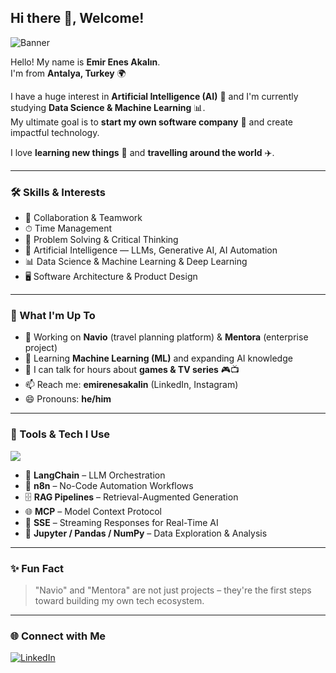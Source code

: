 ## Hi there 👋, Welcome!

![Banner](https://img.shields.io/badge/AI%20Enthusiast-%F0%9F%A4%96-blueviolet?style=for-the-badge)

Hello! My name is **Emir Enes Akalın**.  
I'm from **Antalya, Turkey** 🌍  

I have a huge interest in **Artificial Intelligence (AI)** 🤖 and I'm currently studying **Data Science & Machine Learning** 📊.  
My ultimate goal is to **start my own software company** 🚀 and create impactful technology.

I love **learning new things** 🧠 and **travelling around the world** ✈️.

---

### 🛠 Skills & Interests
- 🤝 Collaboration & Teamwork  
- ⏱ Time Management  
- 🧩 Problem Solving & Critical Thinking
- 🤖 Artificial Intelligence — LLMs, Generative AI, AI Automation  
- 📊 Data Science & Machine Learning & Deep Learning  
- 🖥 Software Architecture & Product Design  

---

### 📌 What I'm Up To
- 🔭 Working on **Navio** (travel planning platform) & **Mentora** (enterprise project)  
- 🌱 Learning **Machine Learning (ML)** and expanding AI knowledge  
- 💬 I can talk for hours about **games & TV series** 🎮📺  
- 📫 Reach me: **emirenesakalin** (LinkedIn, Instagram)  
- 😄 Pronouns: **he/him**

---

### 🧰 Tools & Tech I Use
<p align="left">
<img src="https://skillicons.dev/icons?i=python,tensorflow,pytorch,sklearn,react,js,java,spring,docker,kubernetes,git&perline=6" />
</p>

- 🧩 **LangChain** – LLM Orchestration 
- 🔄 **n8n** – No-Code Automation Workflows  
- 🗄 **RAG Pipelines** – Retrieval-Augmented Generation  
- 🌐 **MCP** – Model Context Protocol  
- 📡 **SSE** – Streaming Responses for Real-Time AI  
- 📒 **Jupyter / Pandas / NumPy** – Data Exploration & Analysis  

---

### ✨ Fun Fact
> "Navio" and "Mentora" are not just projects – they're the first steps toward building my own tech ecosystem.  

---

### 🌐 Connect with Me
[![LinkedIn](https://img.shields.io/badge/LinkedIn-0077B5?style=for-the-badge&logo=linkedin&logoColor=white)](https://www.linkedin.com/in/emir-enes-akalin)
